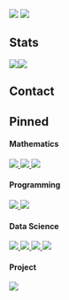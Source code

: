 <img src="https://capsule-render.vercel.app/api?type=waving&color=auto&theme=dark&height=150&section=header&text=Daesang+Choi&animation=fadeIn&fontSize=60&fontAlign=70&fontAlignY=60" />
<img src="https://readme-typing-svg.demolab.com/?lines=Always+Awake+🌙" />


<h2>Stats</h2>

<img src="https://github-readme-stats.vercel.app/api?username=LIONHOOD&count_private=true&show_icons=true&theme=transparent&hide_border=true&include_all_commits=true&custom_title=Stats&hide_title=true" /><img src="https://github-readme-stats.vercel.app/api/top-langs/?username=LIONHOOD&theme=transparent&hide_border=true&layout=compact" />

<h2>Contact</h2>


<h2>Pinned</h2>
<h4>Mathematics</h4>
<a href="https://github.com/LIONHOOD/Mathematics">
    <img src="https://github-readme-stats.vercel.app/api/pin/?username=LIONHOOD&repo=Mathematics&theme=transparent" />
</a>
<a href="https://github.com/LIONHOOD/OrdinaryDifferentialEquation_modeling">
    <img src="https://github-readme-stats.vercel.app/api/pin/?username=LIONHOOD&repo=OrdinaryDifferentialEquation_modeling&theme=transparent" />
</a>
<a href="https://github.com/LIONHOOD/DataStructure_Graph">
    <img src="https://github-readme-stats.vercel.app/api/pin/?username=LIONHOOD&repo=DataStructure_Graph&theme=transparent" />
</a>

<h4>Programming</h4>
<a href="https://github.com/LIONHOOD/CodingStudy_auto-sync">
    <img src="https://github-readme-stats.vercel.app/api/pin/?username=LIONHOOD&repo=CodingStudy_auto-sync&theme=transparent" />
</a>
<a href="https://github.com/LIONHOOD/BaekJoon_step">
    <img src="https://github-readme-stats.vercel.app/api/pin/?username=LIONHOOD&repo=BaekJoon_step&theme=transparent" />
</a>

<h4>Data Science</h4>
<a href="https://github.com/LIONHOOD/ExplainableAI">
    <img src="https://github-readme-stats.vercel.app/api/pin/?username=LIONHOOD&repo=ExplainableAI&theme=transparent" />
</a>
<a href="https://github.com/LIONHOOD/ConvolutionalNeuralNetwork_summary">
    <img src="https://github-readme-stats.vercel.app/api/pin/?username=LIONHOOD&repo=ConvolutionalNeuralNetwork_summary&theme=transparent" />
</a>
<a href="https://github.com/LIONHOOD/DeepLearning_Optimization">
    <img src="https://github-readme-stats.vercel.app/api/pin/?username=LIONHOOD&repo=DeepLearning_Optimization&theme=transparent" />
</a>
<a href="https://github.com/LIONHOOD/DeepLearning_summary">
    <img src="https://github-readme-stats.vercel.app/api/pin/?username=LIONHOOD&repo=DeepLearning_summary&theme=transparent" />
</a>

<h4>Project</h4>
<a href="https://github.com/LIONHOOD/MicrobusinessDensityForecasting-Kaggle">
    <img src="https://github-readme-stats.vercel.app/api/pin/?username=LIONHOOD&repo=MicrobusinessDensityForecasting-Kaggle&theme=transparent" />
</a>
